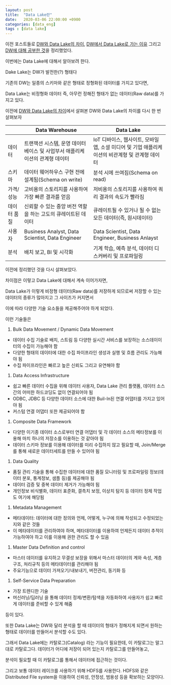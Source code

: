 ```yaml
---
layout: post
title:  "Data Lake란"
date:   2020-03-06 22:00:00 +0900
categories: [data_eng]
tags : [data lake]
---
```


이전 포스트들로 [DW와 Data Lake의 차이](/data_eng/trend-dw-to-data-lake/), [DW에서 Data Lake로 가는 이유](/data_eng/diff-data_lake-data_warehouse/) 그리고 [DW에 대해 공부한 것](/data_eng/what-is-dw/)을 정리했었다.

이번에는 Data Lake에 대해서 알아보려 한다.

<!--more-->

Dake Lake는 DW가 발전한(?) 형태다

기존의 DW는 일종의 스키마와 같은 형태로 정형화된 데이터를 가지고 있다면,

Data Lake는 비정형화 데이터 즉, 아무런 정해진 형태가 없는 데이터(Raw data)를 가지고 있다.

이전에 [DW와 Data Lake의 차이](/data_eng/trend-dw-to-data-lake/)에서 살펴본 DW와 Data Lake의 차이를 다시 한 번 살펴보자

| | Data Warehouse | Data Lake |
|---|---|---|
|데이터|트랜잭션 시스템, 운영 데이터베이스 및 사업부서 애플리케이션의 관계형 데이터 | IoT 디바이스, 웹사이트, 모바일앱, 소셜 미디어 및 기업 애플리케이션의 비관계형 및 관계형 데이터|
|스키마|데이터 웨어하우스 구현 전에 설계됨(Schema on write)|분석 시에 쓰여짐(Schema on read)|
|가격/성능| 고비용의 스토리지를 사용하여 가장 빠른 결과를 얻음|저비용의 스토리지를 사용하여 쿼리 결과의 속도가 빨라짐|
|데이터 품질|신뢰할 수 있는 중앙 버전 역할을 하는 고도의 큐레이트된 데이터| 큐레이트될 수 있거나 될 수 없는 모든 데이터(즉, 원시데이터)|
|사용자| Business Analyst, Data Scientist, Data Engineer | Data Scientist, Data Engineer, Business Anlayst|
|분석| 배치 보고, BI 및 시각화 | 기계 학습, 예측 분석, 데이터 디스커버리 및 프로파일링|

이전에 정리했던 것을 다시 살펴보았다.

차이점은 이렇고 Data Lake에 대해서 계속 이어가자면,

Data Lake가 이렇게 비정형 데이터(Raw data)를 저장하게 되므로써 저장할 수 있는 데이터의 종류가 많아지고 그 사이즈가 커지면서

이에 따라 다양한 기술 요소들을 제공해주어야 하게 되었다.

이런 기술들은

1. Bulk Data Movement / Dynamic Data Movement
  - 데이터 수집 기술로 배치, 스트림 등 다양한 실시간 서비스를 보장하는 소스데이이터의 수집이 가능해야 함
  - 다양한 형태의 데이터에 대한 수집 파이프라인 생성과 실행 및 흐름 관리도 가능해야 됨
  - 수집 파이프라인은 빠르고 높은 신뢰도 그리고 유연해야 함
1. Data Access Infrastructure
  - 쉽고 빠른 데이터 수집을 위해 데이터 사용자, Data Lake 관리 플랫폼, 데이터 소스 간의 어떠한 하드코딩도 없이 연결되어야 됨
  - ODBC, JDBC 등 다양한 데이터 소스에 대한 Buil-In된 연결 어댑터를 가지고 있어야 됨
  - 커스텀 연결 어댑터 또한 제공되어야 함
1. Composite Data Framework
  - 다양한 이기종 데이터 소스로부터 연결 어댑터 및 각 데이터 소스의 메타정보를 이용해 마치 하나의 저장소를 이용하는 것 같아야 됨
  - 데이터 스키마 정보를 이용해 데이터를 미리 수집하지 않고 필요할 때, Join/Merge를 통해 새로운 데이터세트를 만들 수 있어야 됨
1. Data Quality
  - 품질 관리 기술을 통해 수집한 데이터에 대한 품질 모니터링 및 프로파일링 정보(데이터 분포, 통계정보, 샘플 등)를 제공해야 됨
  - 데이터 검증 및 중복 데이터 제거가 가능해야 됨
  - 개인정보 비식별화, 데이터 표준화, 결측치 보정, 이상치 탐지 등 데이터 정제 작업도 여기에 해당됨
1. Metadata Management
  - 메타데이터: 데이터에 대한 정의와 언제, 어떻게, 누구에 의해 작성되고 수정되었는 지와 같은 것들
  - 이 메타데이터를 관리하여야 하며, 메타데이터를 이용하여 언제든지 데이터 추적이 가능하여야 하고 이를 이용해 권한 관리도 할 수 있음
1. Master Data Definition and control
  - 마스터 데이터를 유지하고 무결성 보장을 위해서 마스터 데이터의 계와 속성, 계층구조, 처리규칙 등의 메타데이터를 관리해야 됨
  - 주요기능으로 데이터 가져오기/내보내기, 버전관리, 동기화 등
1. Self-Service Data Preparation
  - 가장 트렌디한 기술
  - 머신러닝/딥러닝 을 통해 데이터 정제/변환/탐색을 자동화하여 사용자가 쉽고 빠르게 데이터를 준비할 수 있게 해줌

등이 있다.

또한 Data Lake는 DW와 달리 분석을 할 때 데이터의 형태가 정해지게 되면서 원하는 형태로 데이터를 만들어서 분석할 수도 있다.

그래서 Data Lake에는 카탈로그(Catalog) 라는 기능이 필요한데, 이 카탈로그는 말그대로 카탈로그다. 데이터가 어디에 저장이 되어 있는지 카탈로그를 만들어놓고,

분석이 필요할 때 이 카탈로그를 통해서 데이터에 접근하는 것이다.

그리고 보통 데이터 레이크를 사용하기 위해 HDFS를 사용한다. HDFS와 같은 Distributed File system을 이용하여 신뢰성, 안정성, 범용성 등을 확보하는 모양이다.

